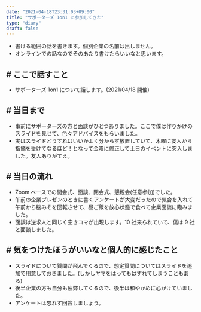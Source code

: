 ```yaml
---
date: "2021-04-18T23:31:03+09:00"
title: "サポーターズ 1on1 に参加してきた"
type: "diary"
draft: false
---
```


- 書ける範囲の話を書きます。個別企業の名前は出しません。
- オンラインでの話なのでそのあたり書けたらいいなと思います。

## # ここで話すこと

- サポーターズ 1on1 について話します。(2021/04/18 開催)

## # 当日まで

- 事前にサポーターズの方と面談がひとつありました。ここで僕は作りかけのスライドを見せて、色々アドバイスをもらいました。
- 実はスライドどうすればいいかよく分からず放置していて、木曜に友人から指摘を受けてなるほど！となって金曜に修正して土日のイベントに突入しました。友人ありがてえ。

## # 当日の流れ

- Zoom ベースでの開会式、面談、閉会式、懇親会(任意参加)でした。
- 午前の企業プレゼンのときに書くアンケートが大変だったので気合を入れて午前から脳みそを回転させて、昼ご飯を放心状態で食べて企業面談に臨みました。
- 面談は逆求人と同じく空きコマが出現します。10 社来られていて、僕は 9 社と面談しました。

## # 気をつけたほうがいいなと個人的に感じたこと

- スライドについて質問が飛んでくるので、想定質問についてはスライドを追加で用意しておきました。(しかしヤマをはってもはずれてしまうこともある)
- 後半企業の方も自分も疲弊してくるので、後半は和やかめに心がけていました。
- アンケートは忘れず回答しましょう。
